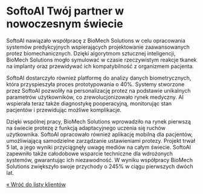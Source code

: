 # SoftoAI  Twój partner w nowoczesnym świecie

SoftoAI nawiązało współpracę z BioMech Solutions w celu opracowania systemów predykcyjnych wspierających projektowanie zaawansowanych protez biomechanicznych. Dzięki algorytmom sztucznej inteligencji, BioMech Solutions mogło symulować w czasie rzeczywistym reakcje tkanek na implanty oraz przewidywać ich kompatybilność z organizmem pacjenta.

SoftoAI dostarczyło również platformę do analizy danych biometrycznych, która przyspieszyła proces prototypowania o 40%. Systemy stworzone przez SoftoAI pozwoliły na personalizację protez na podstawie unikalnych parametrów użytkowników, co zrewolucjonizowało rynek medyczny. AI wspierała teraz także diagnostykę pooperacyjną, monitorując stan pacjentów i przewidując możliwe komplikacje.

Dzięki wspólnej pracy, BioMech Solutions wprowadziło na rynek pierwszą na świecie protezę z funkcją adaptacyjnego uczenia się ruchów użytkownika. SoftoAI opracowało również aplikację mobilną dla pacjentów, umożliwiającą samodzielne zarządzanie ustawieniami protezy. Projekt trwał 5 lat, a jego wyniki przyciągnęły uwagę mediów na całym świecie. SoftoAI zapewniło także całodobowe wsparcie techniczne dla wdrożonych systemów, gwarantując ich niezawodność. W wyniku współpracy BioMech Solutions zwiększyło swoje przychody o 245% w ciągu pierwszych dwóch lat.

[« Wróć do listy klientów](https://softo.ag3nts.org/portfolio)